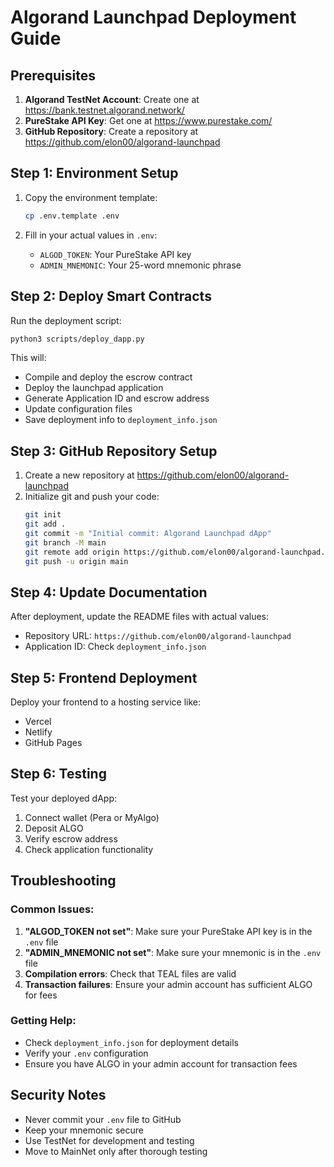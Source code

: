# Algorand Launchpad Deployment Guide

## Prerequisites

1. **Algorand TestNet Account**: Create one at https://bank.testnet.algorand.network/
2. **PureStake API Key**: Get one at https://www.purestake.com/
3. **GitHub Repository**: Create a repository at https://github.com/elon00/algorand-launchpad

## Step 1: Environment Setup

1. Copy the environment template:
   ```bash
   cp .env.template .env
   ```

2. Fill in your actual values in `.env`:
   - `ALGOD_TOKEN`: Your PureStake API key
   - `ADMIN_MNEMONIC`: Your 25-word mnemonic phrase

## Step 2: Deploy Smart Contracts

Run the deployment script:
```bash
python3 scripts/deploy_dapp.py
```

This will:
- Compile and deploy the escrow contract
- Deploy the launchpad application
- Generate Application ID and escrow address
- Update configuration files
- Save deployment info to `deployment_info.json`

## Step 3: GitHub Repository Setup

1. Create a new repository at https://github.com/elon00/algorand-launchpad
2. Initialize git and push your code:
   ```bash
   git init
   git add .
   git commit -m "Initial commit: Algorand Launchpad dApp"
   git branch -M main
   git remote add origin https://github.com/elon00/algorand-launchpad.git
   git push -u origin main
   ```

## Step 4: Update Documentation

After deployment, update the README files with actual values:
- Repository URL: `https://github.com/elon00/algorand-launchpad`
- Application ID: Check `deployment_info.json`

## Step 5: Frontend Deployment

Deploy your frontend to a hosting service like:
- Vercel
- Netlify
- GitHub Pages

## Step 6: Testing

Test your deployed dApp:
1. Connect wallet (Pera or MyAlgo)
2. Deposit ALGO
3. Verify escrow address
4. Check application functionality

## Troubleshooting

### Common Issues:

1. **"ALGOD_TOKEN not set"**: Make sure your PureStake API key is in the `.env` file
2. **"ADMIN_MNEMONIC not set"**: Make sure your mnemonic is in the `.env` file
3. **Compilation errors**: Check that TEAL files are valid
4. **Transaction failures**: Ensure your admin account has sufficient ALGO for fees

### Getting Help:

- Check `deployment_info.json` for deployment details
- Verify your `.env` configuration
- Ensure you have ALGO in your admin account for transaction fees

## Security Notes

- Never commit your `.env` file to GitHub
- Keep your mnemonic secure
- Use TestNet for development and testing
- Move to MainNet only after thorough testing